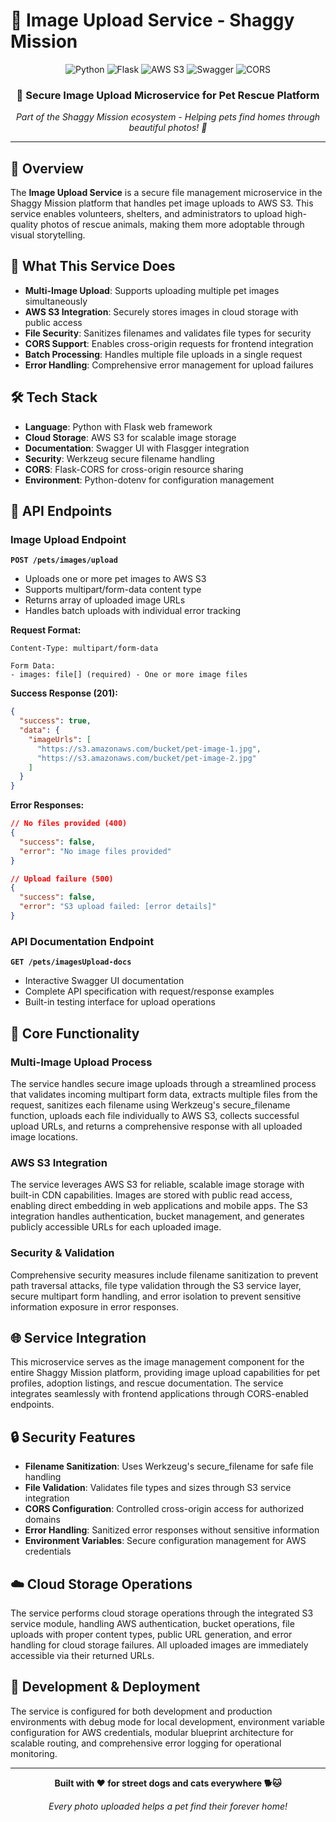 # 📸 Image Upload Service - Shaggy Mission

<div align="center">
  <img src="https://img.shields.io/badge/Python-3776AB?style=for-the-badge&logo=python&logoColor=white" alt="Python" />
  <img src="https://img.shields.io/badge/Flask-000000?style=for-the-badge&logo=flask&logoColor=white" alt="Flask" />
  <img src="https://img.shields.io/badge/AWS%20S3-232F3E?style=for-the-badge&logo=amazon-s3&logoColor=white" alt="AWS S3" />
  <img src="https://img.shields.io/badge/Swagger-85EA2D?style=for-the-badge&logo=swagger&logoColor=black" alt="Swagger" />
  <img src="https://img.shields.io/badge/CORS-Enabled-green?style=for-the-badge" alt="CORS" />
</div>

<div align="center">
  <h3>🚀 Secure Image Upload Microservice for Pet Rescue Platform</h3>
  <p><em>Part of the Shaggy Mission ecosystem - Helping pets find homes through beautiful photos! 🐾</em></p>
</div>

---

## 🌟 Overview

The **Image Upload Service** is a secure file management microservice in the Shaggy Mission platform that handles pet image uploads to AWS S3. This service enables volunteers, shelters, and administrators to upload high-quality photos of rescue animals, making them more adoptable through visual storytelling.

## 🎯 What This Service Does

- **Multi-Image Upload**: Supports uploading multiple pet images simultaneously
- **AWS S3 Integration**: Securely stores images in cloud storage with public access
- **File Security**: Sanitizes filenames and validates file types for security
- **CORS Support**: Enables cross-origin requests for frontend integration
- **Batch Processing**: Handles multiple file uploads in a single request
- **Error Handling**: Comprehensive error management for upload failures

## 🛠️ Tech Stack

- **Language**: Python with Flask web framework
- **Cloud Storage**: AWS S3 for scalable image storage
- **Documentation**: Swagger UI with Flasgger integration
- **Security**: Werkzeug secure filename handling
- **CORS**: Flask-CORS for cross-origin resource sharing
- **Environment**: Python-dotenv for configuration management

## 📡 API Endpoints

### Image Upload Endpoint
**`POST /pets/images/upload`**
- Uploads one or more pet images to AWS S3
- Supports multipart/form-data content type
- Returns array of uploaded image URLs
- Handles batch uploads with individual error tracking

**Request Format:**
```
Content-Type: multipart/form-data

Form Data:
- images: file[] (required) - One or more image files
```

**Success Response (201):**
```json
{
  "success": true,
  "data": {
    "imageUrls": [
      "https://s3.amazonaws.com/bucket/pet-image-1.jpg",
      "https://s3.amazonaws.com/bucket/pet-image-2.jpg"
    ]
  }
}
```

**Error Responses:**
```json
// No files provided (400)
{
  "success": false,
  "error": "No image files provided"
}

// Upload failure (500)
{
  "success": false,
  "error": "S3 upload failed: [error details]"
}
```

### API Documentation Endpoint
**`GET /pets/imagesUpload-docs`**
- Interactive Swagger UI documentation
- Complete API specification with request/response examples
- Built-in testing interface for upload operations

## 🔧 Core Functionality

### Multi-Image Upload Process
The service handles secure image uploads through a streamlined process that validates incoming multipart form data, extracts multiple files from the request, sanitizes each filename using Werkzeug's secure_filename function, uploads each file individually to AWS S3, collects successful upload URLs, and returns a comprehensive response with all uploaded image locations.

### AWS S3 Integration
The service leverages AWS S3 for reliable, scalable image storage with built-in CDN capabilities. Images are stored with public read access, enabling direct embedding in web applications and mobile apps. The S3 integration handles authentication, bucket management, and generates publicly accessible URLs for each uploaded image.

### Security & Validation
Comprehensive security measures include filename sanitization to prevent path traversal attacks, file type validation through the S3 service layer, secure multipart form handling, and error isolation to prevent sensitive information exposure in error responses.

## 🌐 Service Integration

This microservice serves as the image management component for the entire Shaggy Mission platform, providing image upload capabilities for pet profiles, adoption listings, and rescue documentation. The service integrates seamlessly with frontend applications through CORS-enabled endpoints.

## 🔒 Security Features

- **Filename Sanitization**: Uses Werkzeug's secure_filename for safe file handling
- **File Validation**: Validates file types and sizes through S3 service integration
- **CORS Configuration**: Controlled cross-origin access for authorized domains
- **Error Handling**: Sanitized error responses without sensitive information
- **Environment Variables**: Secure configuration management for AWS credentials

## ☁️ Cloud Storage Operations

The service performs cloud storage operations through the integrated S3 service module, handling AWS authentication, bucket operations, file uploads with proper content types, public URL generation, and error handling for cloud storage failures. All uploaded images are immediately accessible via their returned URLs.

## 🚀 Development & Deployment

The service is configured for both development and production environments with debug mode for local development, environment variable configuration for AWS credentials, modular blueprint architecture for scalable routing, and comprehensive error logging for operational monitoring.

---

<div align="center">
  <p><strong>Built with ❤️ for street dogs and cats everywhere 🐕🐱</strong></p>
  <p><em>Every photo uploaded helps a pet find their forever home!</em></p>
</div>